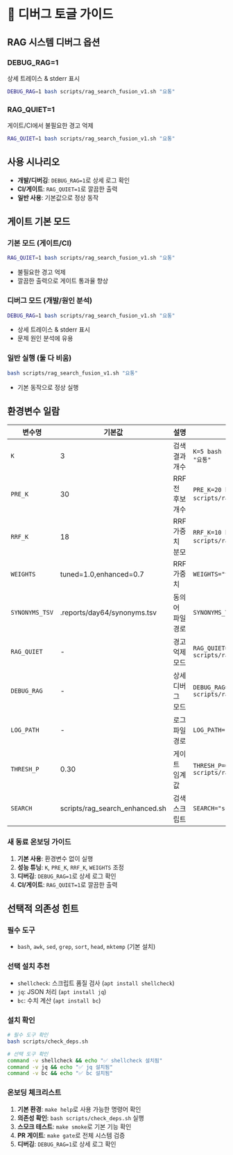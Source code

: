 # 🔧 디버그 토글 가이드

## RAG 시스템 디버그 옵션

### DEBUG_RAG=1
상세 트레이스 & stderr 표시
```bash
DEBUG_RAG=1 bash scripts/rag_search_fusion_v1.sh "요통"
```

### RAG_QUIET=1
게이트/CI에서 불필요한 경고 억제
```bash
RAG_QUIET=1 bash scripts/rag_search_fusion_v1.sh "요통"
```

## 사용 시나리오

- **개발/디버깅**: `DEBUG_RAG=1`로 상세 로그 확인
- **CI/게이트**: `RAG_QUIET=1`로 깔끔한 출력
- **일반 사용**: 기본값으로 정상 동작

## 게이트 기본 모드

### 기본 모드 (게이트/CI)
```bash
RAG_QUIET=1 bash scripts/rag_search_fusion_v1.sh "요통"
```
- 불필요한 경고 억제
- 깔끔한 출력으로 게이트 통과율 향상

### 디버그 모드 (개발/원인 분석)
```bash
DEBUG_RAG=1 bash scripts/rag_search_fusion_v1.sh "요통"
```
- 상세 트레이스 & stderr 표시
- 문제 원인 분석에 유용

### 일반 실행 (둘 다 비움)
```bash
bash scripts/rag_search_fusion_v1.sh "요통"
```
- 기본 동작으로 정상 실행

## 환경변수 일람

| 변수명 | 기본값 | 설명 | 사용 예시 |
|--------|--------|------|-----------|
| `K` | 3 | 검색 결과 개수 | `K=5 bash scripts/rag_search_fusion_v1.sh "요통"` |
| `PRE_K` | 30 | RRF 전 후보 개수 | `PRE_K=20 bash scripts/rag_search_fusion.sh "요통"` |
| `RRF_K` | 18 | RRF 가중치 분모 | `RRF_K=10 bash scripts/rag_search_fusion.sh "요통"` |
| `WEIGHTS` | tuned=1.0,enhanced=0.7 | RRF 가중치 | `WEIGHTS="tuned=1.0,enhanced=0.8"` |
| `SYNONYMS_TSV` | .reports/day64/synonyms.tsv | 동의어 파일 경로 | `SYNONYMS_TSV="custom.tsv"` |
| `RAG_QUIET` | - | 경고 억제 모드 | `RAG_QUIET=1 bash scripts/rag_search_fusion_v1.sh` |
| `DEBUG_RAG` | - | 상세 디버그 모드 | `DEBUG_RAG=1 bash scripts/rag_search_fusion_v1.sh` |
| `LOG_PATH` | - | 로그 파일 경로 | `LOG_PATH="custom.log"` |
| `THRESH_P` | 0.30 | 게이트 임계값 | `THRESH_P=0.45 bash scripts/rag_gate_day62.sh` |
| `SEARCH` | scripts/rag_search_enhanced.sh | 검색 스크립트 | `SEARCH="scripts/rag_search_fusion_v1.sh"` |

### 새 동료 온보딩 가이드

1. **기본 사용**: 환경변수 없이 실행
2. **성능 튜닝**: `K`, `PRE_K`, `RRF_K`, `WEIGHTS` 조정
3. **디버깅**: `DEBUG_RAG=1`로 상세 로그 확인
4. **CI/게이트**: `RAG_QUIET=1`로 깔끔한 출력

## 선택적 의존성 힌트

### 필수 도구
- `bash`, `awk`, `sed`, `grep`, `sort`, `head`, `mktemp` (기본 설치)

### 선택 설치 추천
- `shellcheck`: 스크립트 품질 검사 (`apt install shellcheck`)
- `jq`: JSON 처리 (`apt install jq`)
- `bc`: 수치 계산 (`apt install bc`)

### 설치 확인
```bash
# 필수 도구 확인
bash scripts/check_deps.sh

# 선택 도구 확인
command -v shellcheck && echo "✅ shellcheck 설치됨"
command -v jq && echo "✅ jq 설치됨"
command -v bc && echo "✅ bc 설치됨"
```

### 온보딩 체크리스트
1. **기본 환경**: `make help`로 사용 가능한 명령어 확인
2. **의존성 확인**: `bash scripts/check_deps.sh` 실행
3. **스모크 테스트**: `make smoke`로 기본 기능 확인
4. **PR 게이트**: `make gate`로 전체 시스템 검증
5. **디버깅**: `DEBUG_RAG=1`로 상세 로그 확인
